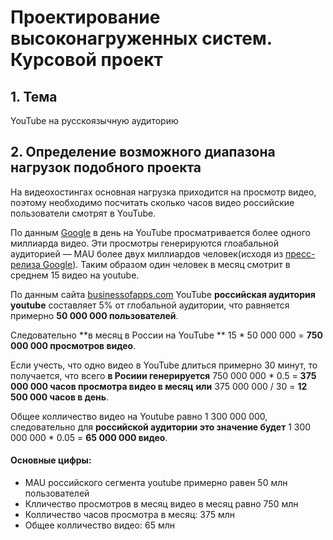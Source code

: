 # Проектирование высоконагруженных систем. Курсовой проект



<h2>1. Тема</h2>

YouTube на русскоязычную аудиторию



<h2>2. Определение возможного диапазона нагрузок подобного проекта</h2>

На видеохостингах основная нагрузка приходится на просмотр видео, поэтому необходимо посчитать сколько часов видео российские пользователи смотрят в YouTube.

По данным [Google](https://blog.youtube/news-and-events/you-know-whats-cool-billion-hours) в день на YouTube просматривается более одного миллиарда видео. Эти просмотры генерируются глоабальной аудиторией — MAU более двух миллиардов человек(исходя из [пресс-релиза Google](https://www.youtube.com/intl/ru/about/press/)). Таким образом один человек в месяц смотрит в среднем 15 видео на youtube. 

По данным сайта [businessofapps.com](https://www.businessofapps.com/data/youtube-statistics/) YouTube **российская аудитория youtube** составляет 5% от глобальной аудитории, что равняется примерно **50 000 000 пользователей**.

Следовательно **в месяц в России на YouTube ** 15 * 50 000 000 = **750 000 000 просмотров видео**.

Если учесть, что одно видео в YouTube длиться примерно 30 минут, то получается, что всего **в Росиии генерируется**  750 000 000 * 0.5 = **375 000 000 часов просмотра видео в месяц** **или** 375 000 000 / 30 = **12 500 000 часов в день**.

Общее колличество видео на Youtube равно 1 300 000 000, следовательно для **российской аудитории это значение будет** 1 300 000 000 * 0.05 = **65 000 000 видео**.

<h4>Основные цифры:</h4>

- MAU российского сегмента youtube примерно равен 50 млн пользователей
- Клличество просмотров в месяц видео в месяц равно 750 млн
- Колличество часов просмотра в месяц: 375 млн
- Общее колличество видео: 65 млн

